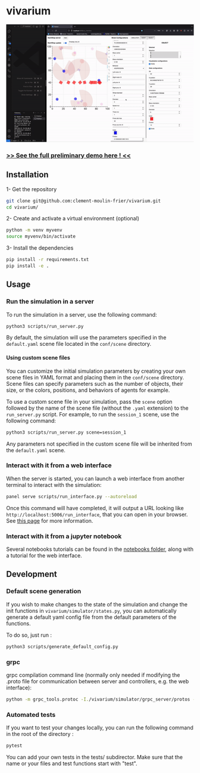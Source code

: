 # vivarium

![Vivarium demo](images/vivarium.gif)

### [>> See the full preliminary demo here ! <<](https://youtu.be/dnO-wo6Ns-8)


## Installation

1- Get the repository

```bash
git clone git@github.com:clement-moulin-frier/vivarium.git
cd vivarium/
```
2- Create and activate a virtual environment (optional)

```bash
python -m venv myvenv
source myvenv/bin/activate
```

3- Install the dependencies 

```bash
pip install -r requirements.txt
pip install -e . 
```

## Usage

### Run the simulation in a server

To run the simulation in a server, use the following command:

```bash
python3 scripts/run_server.py
```

By default, the simulation will use the parameters specified in the `default.yaml` scene file located in the `conf/scene` directory.

#### Using custom scene files

You can customize the initial simulation parameters by creating your own scene files in YAML format and placing them in the `conf/scene` directory. Scene files can specify parameters such as the number of objects, their size, or the colors, positions, and behaviors of agents for example.

To use a custom scene file in your simulation, pass the `scene` option followed by the name of the scene file (without the `.yaml` extension) to the `run_server.py` script. For example, to run the `session_1` scene, use the following command:

```bash
python3 scripts/run_server.py scene=session_1
```

Any parameters not specified in the custom scene file will be inherited from the `default.yaml` scene.

### Interact with it from a web interface

When the server is started, you can launch a web interface from another terminal to interact with the simulation:

```bash
panel serve scripts/run_interface.py --autoreload
```

Once this command will have completed, it will output a URL looking like `http://localhost:5006/run_interface`, that you can open in your browser.
See [this page](https://github.com/clement-moulin-frier/vivarium/blob/main/notebooks/web_interface_tutorial.md) for more information.


### Interact with it from a jupyter notebook

Several notebooks tutorials can be found in the [notebooks folder](https://github.com/clement-moulin-frier/vivarium/tree/main/notebooks), along with a tutorial for the web interface.

## Development

### Default scene generation

If you wish to make changes to the state of the simulation and change the init functions in `vivarium/simulator/states.py`, 
you can automatically generate a default yaml config file from the default parameters of the functions. 

To do so, just run : 

```bash
python3 scripts/generate_default_config.py 
```


### grpc

grpc compilation command line (normally only needed if modifying the .proto file for communication between server and controllers, e.g. the web interface):

```bash
python -m grpc_tools.protoc -I./vivarium/simulator/grpc_server/protos --python_out=./vivarium/simulator/grpc_server/ --pyi_out=./vivarium/simulator/grpc_server/ --grpc_python_out=./vivarium/simulator/grpc_server/ ./vivarium/simulator/grpc_server/protos/simulator.proto
```

### Automated tests

If you want to test your changes locally, you can run the following command in the root of the directory :

```bash
pytest
```

You can add your own tests in the tests/ subdirector. Make sure that the name or your files and test functions start with "test".

